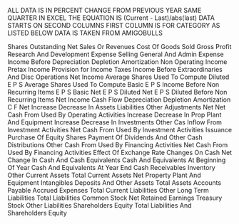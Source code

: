 ALL DATA IS IN PERCENT CHANGE FROM PREVIOUS YEAR SAME QUARTER
IN EXCEL THE EQUATION IS (Current - Last)/abs(last)
DATA STARTS ON SECOND COLUMNS FIRST COLUMN IS FOR CATEGORY AS LISTED BELOW
DATA IS TAKEN FROM AMIGOBULLS



Shares Outstanding
Net Sales Or Revenues
Cost Of Goods Sold
Gross Profit
Research And Development Expense
Selling General And Admin Expense
Income Before Depreciation Depletion Amortization
Non Operating Income
Pretax Income
Provision for Income Taxes
Income Before Extraordinaries And Disc Operations
Net Income
Average Shares Used To Compute Diluted E P S
Average Shares Used To Compute Basic E P S
Income Before Non Recurring Items
E P S Basic Net
E P S Diluted Net
E P S Diluted Before Non Recurring Items
Net Income Cash Flow
Depreciation Depletion Amortization C F
Net Increase Decrease In Assets Liabilities
Other Adjustments Net
Net Cash From Used By Operating Activities
Increase Decrease In Prop Plant And Equipment
Increase Decrease In Investments
Other Cas Inflow From Investment Activities
Net Cash From Used By Investment Activities
Issuance Purchase Of Equity Shares
Payment Of Dividends And Other Cash Distributions
Other Cash From Used By Financing Activities
Net Cash From Used By Financing Activities
Effect Of Exchange Rate Changes On Cash
Net Change In Cash And Cash Equivalents
Cash And Equivalents At Beginning Of Year
Cash And Equivalents At Year End
Cash
Receivables
Inventory
Other Current Assets
Total Current Assets
Net Property Plant And Equipment
Intangibles
Deposits And Other Assets
Total Assets
Accounts Payable
Accrued Expenses
Total Current Liabilities
Other Long Term Liabilities
Total Liabilities
Common Stock Net
Retained Earnings
Treasury Stock
Other Liabilities
Shareholders Equity
Total Liabilities And Shareholders Equity
